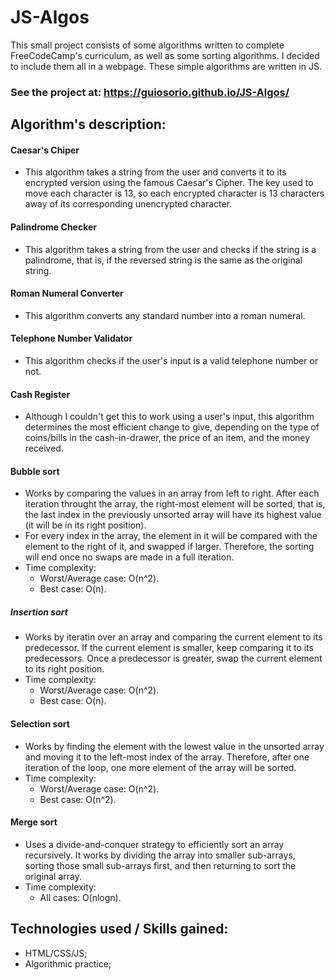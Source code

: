 # JS-Algos

This small project consists of some algorithms written to complete FreeCodeCamp's curriculum, as well as some sorting algorithms. I decided to include them all in a webpage.
These simple algorithms are written in JS.

### See the project at: https://guiosorio.github.io/JS-Algos/

## Algorithm's description:
#### Caesar's Chiper
  - This algorithm takes a string from the user and converts it to its encrypted version using the famous Caesar's Cipher. The key used to move each character is 13, so each encrypted character is 13 characters away of its corresponding unencrypted character.
#### Palindrome Checker
  - This algorithm takes a string from the user and checks if the string is a palindrome, that is, if the reversed string is the same as the original string.
#### Roman Numeral Converter
  - This algorithm converts any standard number into a roman numeral.
#### Telephone Number Validator
  - This algorithm checks if the user's input is a valid telephone number or not.
#### Cash Register
  - Although I couldn't get this to work using a user's input, this algorithm determines the most efficient change to give, depending on the type of coins/bills in the cash-in-drawer, the price of an item, and the money received.
#### Bubble sort
  - Works by comparing the values in an array from left to right. After each iteration throught the array, the right-most element will be sorted, that is, the last index in the previously unsorted array will have its highest value (it will be in its right position).
  - For every index in the array, the element in it will be compared with the element to the right of it, and swapped if larger. Therefore, the sorting will end once no swaps are made in a full iteration.
  - Time complexity:
    - Worst/Average case: O(n^2).
    - Best case: O(n).
##### Insertion sort
  - Works by iteratin over an array and comparing the current element to its predecessor. If the current element is smaller, keep comparing it to its predecessors. Once a predecessor is greater, swap the current element to its right position.
  - Time complexity:
    - Worst/Average case: O(n^2).
    - Best case: O(n).
#### Selection sort
  - Works by finding the element with the lowest value in the unsorted array and moving it to the left-most index of the array. Therefore, after one iteration of the loop, one more element of the array will be sorted.
  - Time complexity:
    - Worst/Average case: O(n^2).
    - Best case: O(n^2).
#### Merge sort
  - Uses a divide-and-conquer strategy to efficiently sort an array recursively. It works by dividing the array into smaller sub-arrays, sorting those small sub-arrays first, and then returning to sort the original array. 
  - Time complexity:
    - All  cases: O(nlogn).

## Technologies used / Skills gained:
- HTML/CSS/JS;
- Algorithmic practice;

